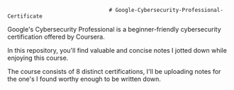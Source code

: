                                     # Google-Cybersecurity-Professional-Certificate

Google's Cybersecurity Professional is a beginner-friendly cybersecurity certification offered by Coursera. 

In this repository, you'll find valuable and concise notes I jotted down while enjoying this course.


The course consists of 8 distinct certifications, I'll be uploading notes for the one's I found worthy enough to be written down.


